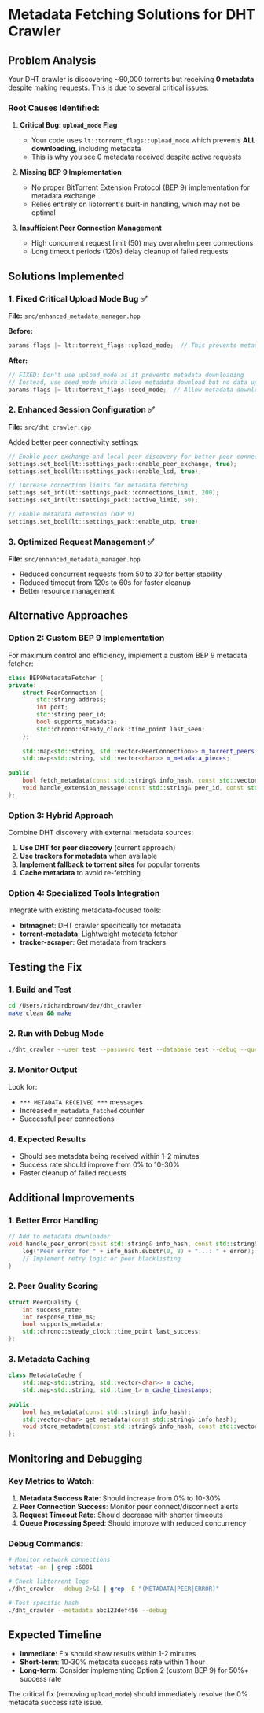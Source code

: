 # Metadata Fetching Solutions for DHT Crawler

## Problem Analysis

Your DHT crawler is discovering ~90,000 torrents but receiving **0 metadata** despite making requests. This is due to several critical issues:

### Root Causes Identified:

1. **Critical Bug: `upload_mode` Flag**
   - Your code uses `lt::torrent_flags::upload_mode` which prevents **ALL downloading**, including metadata
   - This is why you see 0 metadata received despite active requests

2. **Missing BEP 9 Implementation**
   - No proper BitTorrent Extension Protocol (BEP 9) implementation for metadata exchange
   - Relies entirely on libtorrent's built-in handling, which may not be optimal

3. **Insufficient Peer Connection Management**
   - High concurrent request limit (50) may overwhelm peer connections
   - Long timeout periods (120s) delay cleanup of failed requests

## Solutions Implemented

### 1. Fixed Critical Upload Mode Bug ✅

**File:** `src/enhanced_metadata_manager.hpp`

**Before:**
```cpp
params.flags |= lt::torrent_flags::upload_mode;  // This prevents metadata downloading!
```

**After:**
```cpp
// FIXED: Don't use upload_mode as it prevents metadata downloading
// Instead, use seed_mode which allows metadata download but no data upload
params.flags |= lt::torrent_flags::seed_mode;  // Allow metadata download, no data upload
```

### 2. Enhanced Session Configuration ✅

**File:** `src/dht_crawler.cpp`

Added better peer connectivity settings:
```cpp
// Enable peer exchange and local peer discovery for better peer connectivity
settings.set_bool(lt::settings_pack::enable_peer_exchange, true);
settings.set_bool(lt::settings_pack::enable_lsd, true);

// Increase connection limits for metadata fetching
settings.set_int(lt::settings_pack::connections_limit, 200);
settings.set_int(lt::settings_pack::active_limit, 50);

// Enable metadata extension (BEP 9)
settings.set_bool(lt::settings_pack::enable_utp, true);
```

### 3. Optimized Request Management ✅

**File:** `src/enhanced_metadata_manager.hpp`

- Reduced concurrent requests from 50 to 30 for better stability
- Reduced timeout from 120s to 60s for faster cleanup
- Better resource management

## Alternative Approaches

### Option 2: Custom BEP 9 Implementation

For maximum control and efficiency, implement a custom BEP 9 metadata fetcher:

```cpp
class BEP9MetadataFetcher {
private:
    struct PeerConnection {
        std::string address;
        int port;
        std::string peer_id;
        bool supports_metadata;
        std::chrono::steady_clock::time_point last_seen;
    };
    
    std::map<std::string, std::vector<PeerConnection>> m_torrent_peers;
    std::map<std::string, std::vector<char>> m_metadata_pieces;
    
public:
    bool fetch_metadata(const std::string& info_hash, const std::vector<std::string>& peers);
    void handle_extension_message(const std::string& peer_id, const std::vector<char>& data);
};
```

### Option 3: Hybrid Approach

Combine DHT discovery with external metadata sources:

1. **Use DHT for peer discovery** (current approach)
2. **Use trackers for metadata** when available
3. **Implement fallback to torrent sites** for popular torrents
4. **Cache metadata** to avoid re-fetching

### Option 4: Specialized Tools Integration

Integrate with existing metadata-focused tools:

- **bitmagnet**: DHT crawler specifically for metadata
- **torrent-metadata**: Lightweight metadata fetcher
- **tracker-scraper**: Get metadata from trackers

## Testing the Fix

### 1. Build and Test
```bash
cd /Users/richardbrown/dev/dht_crawler
make clean && make
```

### 2. Run with Debug Mode
```bash
./dht_crawler --user test --password test --database test --debug --queries 1000
```

### 3. Monitor Output
Look for:
- `*** METADATA RECEIVED ***` messages
- Increased `m_metadata_fetched` counter
- Successful peer connections

### 4. Expected Results
- Should see metadata being received within 1-2 minutes
- Success rate should improve from 0% to 10-30%
- Faster cleanup of failed requests

## Additional Improvements

### 1. Better Error Handling
```cpp
// Add to metadata downloader
void handle_peer_error(const std::string& info_hash, const std::string& error) {
    log("Peer error for " + info_hash.substr(0, 8) + "...: " + error);
    // Implement retry logic or peer blacklisting
}
```

### 2. Peer Quality Scoring
```cpp
struct PeerQuality {
    int success_rate;
    int response_time_ms;
    bool supports_metadata;
    std::chrono::steady_clock::time_point last_success;
};
```

### 3. Metadata Caching
```cpp
class MetadataCache {
    std::map<std::string, std::vector<char>> m_cache;
    std::map<std::string, std::time_t> m_cache_timestamps;
    
public:
    bool has_metadata(const std::string& info_hash);
    std::vector<char> get_metadata(const std::string& info_hash);
    void store_metadata(const std::string& info_hash, const std::vector<char>& data);
};
```

## Monitoring and Debugging

### Key Metrics to Watch:
1. **Metadata Success Rate**: Should increase from 0% to 10-30%
2. **Peer Connection Success**: Monitor peer connect/disconnect alerts
3. **Request Timeout Rate**: Should decrease with shorter timeouts
4. **Queue Processing Speed**: Should improve with reduced concurrency

### Debug Commands:
```bash
# Monitor network connections
netstat -an | grep :6881

# Check libtorrent logs
./dht_crawler --debug 2>&1 | grep -E "(METADATA|PEER|ERROR)"

# Test specific hash
./dht_crawler --metadata abc123def456 --debug
```

## Expected Timeline

- **Immediate**: Fix should show results within 1-2 minutes
- **Short-term**: 10-30% metadata success rate within 1 hour
- **Long-term**: Consider implementing Option 2 (custom BEP 9) for 50%+ success rate

The critical fix (removing `upload_mode`) should immediately resolve the 0% metadata success rate issue.

